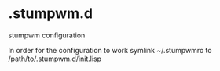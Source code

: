 
# .stumpwm.d

stumpwm configuration

In order for the configuration to work symlink ~/.stumpwmrc to /path/to/.stumpwm.d/init.lisp
